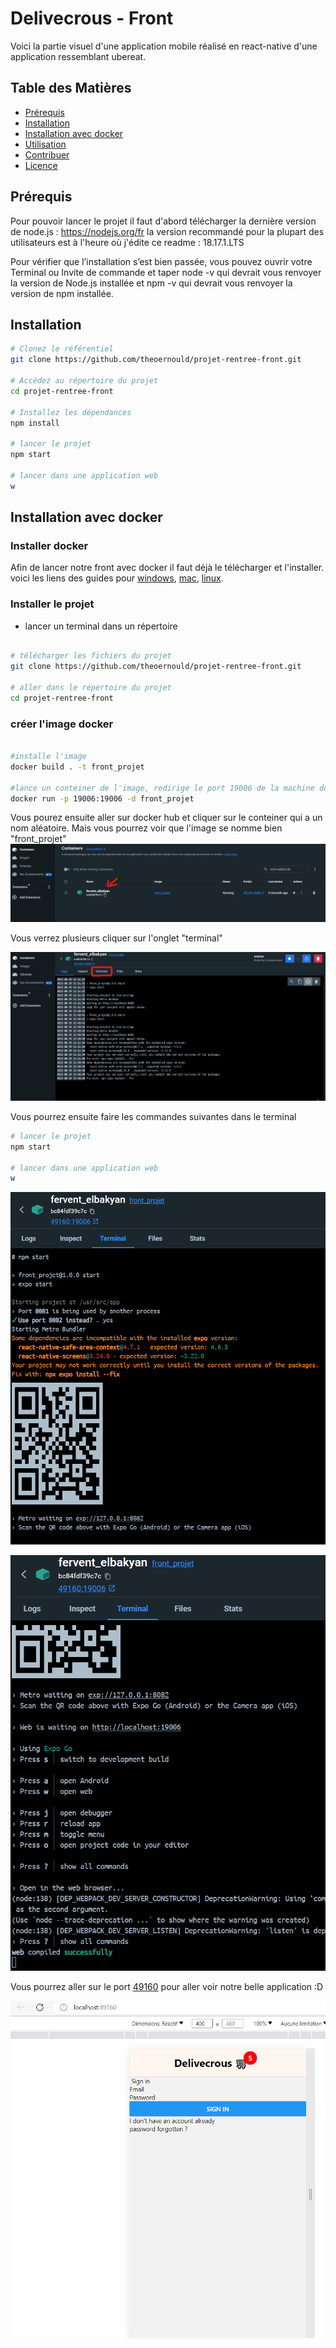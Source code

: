 # Delivecrous - Front

Voici la partie visuel d'une application mobile réalisé en react-native d'une application ressemblant ubereat.

## Table des Matières

- [Prérequis](#prérequis)
- [Installation](#installation)
- [Installation avec docker](#installation)
- [Utilisation](#utilisation)
- [Contribuer](#contribuer)
- [Licence](#licence)


## Prérequis

Pour pouvoir lancer le projet il faut d'abord télécharger la dernière version de node.js : https://nodejs.org/fr
la version recommandé pour la plupart des utilisateurs est à l'heure où j'édite ce readme : 18.17.1.LTS

Pour vérifier que l’installation s’est bien passée, vous pouvez ouvrir votre Terminal ou Invite de commande et taper node -v qui devrait vous renvoyer la version de Node.js installée et npm -v qui devrait vous renvoyer la version de npm installée.

## Installation

```bash
# Clonez le référentiel
git clone https://github.com/theoernould/projet-rentree-front.git

# Accédez au répertoire du projet
cd projet-rentree-front

# Installez les dépendances
npm install

# lancer le projet
npm start

# lancer dans une application web
w

```

## Installation avec docker

### Installer docker

Afin de lancer notre front avec docker il faut déjà le télécharger et l'installer.
voici les liens des guides pour [windows](https://docs.docker.com/desktop/install/windows-install/), [mac](https://docs.docker.com/desktop/install/mac-install/), [linux](https://docs.docker.com/desktop/install/linux-install/).

### Installer le projet 

- lancer un terminal dans un répertoire

```bash

# télécharger les fichiers du projet
git clone https://github.com/theoernould/projet-rentree-front.git

# aller dans le répertoire du projet
cd projet-rentree-front

```

### créer l'image docker

```bash

#installe l'image
docker build . -t front_projet

#lance un conteiner de l'image, redirige le port 19006 de la machine docker au port de votre machine 49160
docker run -p 19006:19006 -d front_projet

```

Vous pourez ensuite aller sur docker hub et cliquer sur le conteiner qui a un nom aléatoire. Mais vous pourrez voir que l'image se nomme bien "front_projet"
![Alt text](./image_readme/image.png)


Vous verrez plusieurs cliquer sur l'onglet "terminal"

![Alt text](./image_readme/image-1.png)


Vous pourrez ensuite faire les commandes suivantes dans le terminal

```bash
# lancer le projet
npm start

# lancer dans une application web
w
```

![Alt text](./image_readme/image-2.png)

![Alt text](./image_readme/image-3.png)

Vous pourrez aller sur le port [49160](http://localhost:49160/) pour aller voir notre belle application :D

![Alt text](./image_readme/image-4.png)
